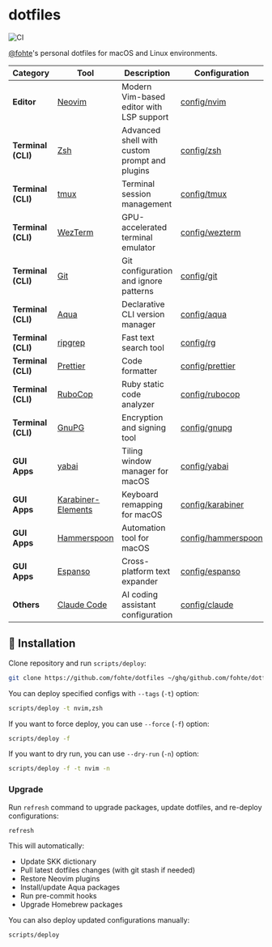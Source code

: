 # dotfiles

![CI](https://github.com/fohte/dotfiles/actions/workflows/ci.yml/badge.svg)

[@fohte](https://github.com/fohte)'s personal dotfiles for macOS and Linux environments.

| Category | Tool | Description | Configuration |
| --- | --- | --- | --- |
| **Editor** | [Neovim](https://neovim.io) | Modern Vim-based editor with LSP support | [config/nvim](./config/nvim) |
| **Terminal (CLI)** | [Zsh](https://www.zsh.org) | Advanced shell with custom prompt and plugins | [config/zsh](./config/zsh) |
| **Terminal (CLI)** | [tmux](https://github.com/tmux/tmux) | Terminal session management | [config/tmux](./config/tmux) |
| **Terminal (CLI)** | [WezTerm](https://wezfurlong.org/wezterm/) | GPU-accelerated terminal emulator | [config/wezterm](./config/wezterm) |
| **Terminal (CLI)** | [Git](https://git-scm.com) | Git configuration and ignore patterns | [config/git](./config/git) |
| **Terminal (CLI)** | [Aqua](https://aquaproj.github.io) | Declarative CLI version manager | [config/aqua](./config/aqua) |
| **Terminal (CLI)** | [ripgrep](https://github.com/BurntSushi/ripgrep) | Fast text search tool | [config/rg](./config/rg) |
| **Terminal (CLI)** | [Prettier](https://prettier.io) | Code formatter | [config/prettier](./config/prettier) |
| **Terminal (CLI)** | [RuboCop](https://rubocop.org) | Ruby static code analyzer | [config/rubocop](./config/rubocop) |
| **Terminal (CLI)** | [GnuPG](https://gnupg.org) | Encryption and signing tool | [config/gnupg](./config/gnupg) |
| **GUI Apps** | [yabai](https://github.com/koekeishiya/yabai) | Tiling window manager for macOS | [config/yabai](./config/yabai) |
| **GUI Apps** | [Karabiner-Elements](https://karabiner-elements.pqrs.org) | Keyboard remapping for macOS | [config/karabiner](./config/karabiner) |
| **GUI Apps** | [Hammerspoon](https://www.hammerspoon.org) | Automation tool for macOS | [config/hammerspoon](./config/hammerspoon) |
| **GUI Apps** | [Espanso](https://espanso.org) | Cross-platform text expander | [config/espanso](./config/espanso) |
| **Others** | [Claude Code](https://github.com/anthropics/claude-code) | AI coding assistant configuration | [config/claude](./config/claude) |

## 🚀 Installation

Clone repository and run `scripts/deploy`:

```bash
git clone https://github.com/fohte/dotfiles ~/ghq/github.com/fohte/dotfiles && cd ~/ghq/github.com/fohte/dotfiles && scripts/deploy
```

You can deploy specified configs with `--tags` (`-t`) option:

```bash
scripts/deploy -t nvim,zsh
```

If you want to force deploy, you can use `--force` (`-f`) option:

```bash
scripts/deploy -f
```

If you want to dry run, you can use `--dry-run` (`-n`) option:

```bash
scripts/deploy -f -t nvim -n
```

### Upgrade

Run `refresh` command to upgrade packages, update dotfiles, and re-deploy configurations:

```bash
refresh
```

This will automatically:
- Update SKK dictionary
- Pull latest dotfiles changes (with git stash if needed)
- Restore Neovim plugins
- Install/update Aqua packages
- Run pre-commit hooks
- Upgrade Homebrew packages

You can also deploy updated configurations manually:

```bash
scripts/deploy
```
